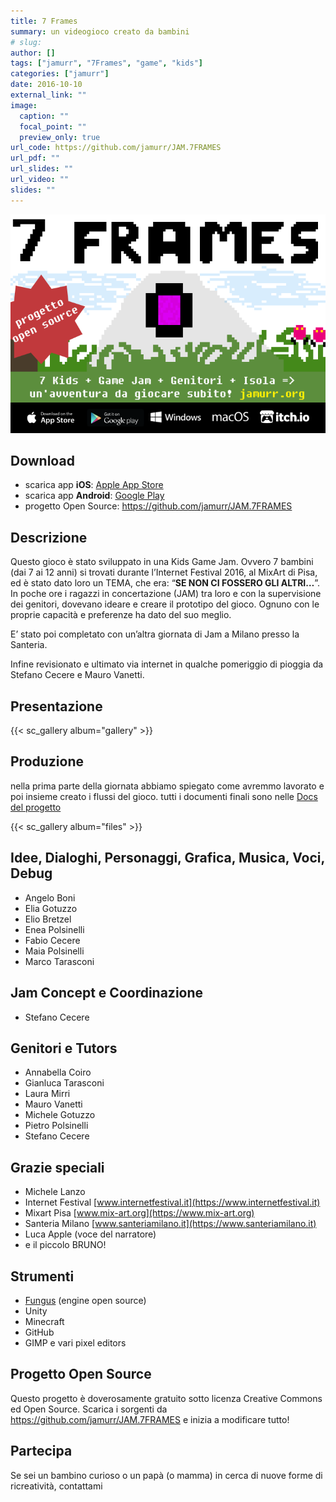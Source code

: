 ```yaml
---
title: 7 Frames
summary: un videogioco creato da bambini
# slug: 
author: []
tags: ["jamurr", "7Frames", "game", "kids"]
categories: ["jamurr"]
date: 2016-10-10
external_link: ""
image:
  caption: ""
  focal_point: ""
  preview_only: true
url_code: https://github.com/jamurr/JAM.7FRAMES
url_pdf: ""
url_slides: ""
url_video: ""
slides: ""
---
```


![](7FRAMES_featured.png)


## Download
- scarica app **iOS**: [Apple App Store](https://apps.apple.com/us/app/7-frames/id1239225688)
- scarica app **Android**: [Google Play](https://play.google.com/store/apps/details?id=org.jamurr.sevenframes)
- progetto Open Source: <https://github.com/jamurr/JAM.7FRAMES>

## Descrizione

Questo gioco è stato sviluppato in una Kids Game Jam.
Ovvero 7 bambini (dai 7 ai 12 anni) si trovati durante l’Internet Festival 2016, al MixArt di Pisa, ed è stato dato loro un TEMA, che era: “**SE NON CI FOSSERO GLI ALTRI…**”. In poche ore i ragazzi in concertazione (JAM) tra loro e con la supervisione dei genitori, dovevano ideare e creare il prototipo del gioco.
Ognuno con le proprie capacità e preferenze ha dato del suo meglio.

E’ stato poi completato con un’altra giornata di Jam a Milano presso la Santeria.

Infine revisionato e ultimato via internet in qualche pomeriggio di pioggia da Stefano Cecere e Mauro Vanetti.

## Presentazione

{{< sc_gallery album="gallery" >}}

## Produzione
nella prima parte della giornata abbiamo spiegato come avremmo lavorato e poi insieme creato i flussi del gioco. tutti i documenti finali sono nelle [Docs del progetto](https://github.com/jamurr/JAM.7FRAMES/tree/master/docs)

{{< sc_gallery album="files" >}}

## Idee, Dialoghi, Personaggi, Grafica, Musica, Voci, Debug
- Angelo Boni
- Elia Gotuzzo
- Elio Bretzel
- Enea Polsinelli
- Fabio Cecere
- Maia Polsinelli
- Marco Tarasconi

## Jam Concept e Coordinazione
- Stefano Cecere

## Genitori e Tutors
- Annabella Coiro
- Gianluca Tarasconi
- Laura Mirri
- Mauro Vanetti
- Michele Gotuzzo
- Pietro Polsinelli
- Stefano Cecere

## Grazie speciali
- Michele Lanzo
- Internet Festival [www.internetfestival.it](https://www.internetfestival.it)
- Mixart Pisa [www.mix-art.org](https://www.mix-art.org)
- Santeria Milano [www.santeriamilano.it](https://www.santeriamilano.it)
- Luca Apple (voce del narratore)
- e il piccolo BRUNO!

## Strumenti
- [Fungus](https://fungusgames.com) (engine open source)
- Unity
- Minecraft
- GitHub
- GIMP e vari pixel editors

## Progetto Open Source
Questo progetto è doverosamente gratuito sotto licenza Creative Commons ed Open Source. Scarica i sorgenti da <https://github.com/jamurr/JAM.7FRAMES> e inizia a modificare tutto!

## Partecipa
Se sei un bambino curioso o un papà (o mamma) in cerca di nuove forme di ricreatività, contattami
